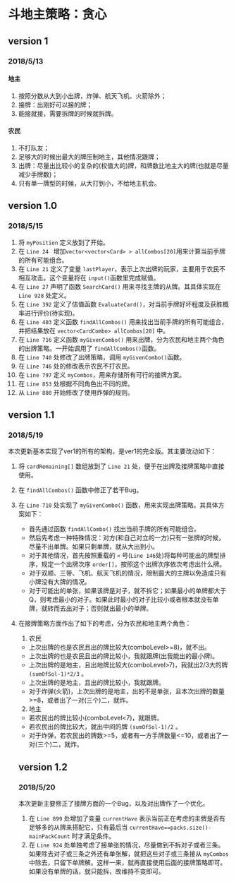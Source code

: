 # 斗地主策略：贪心
## version 1 
### 2018/5/13
#### 地主
1. 按照分数从大到小出牌，炸弹、航天飞机、火箭除外；
2. 接牌：出刚好可以接的牌；
3. 能接就接，需要拆牌的时候就拆牌。
#### 农民
1. 不打队友；
2. 足够大的时候出最大的牌压制地主，其他情况跟牌；
3. 出牌：尽量出比较小的复杂的(权值大的)牌，和牌数比地主大的牌(也就是尽量减少手牌数)；
4. 只有单一牌型的时候，从大打到小，不给地主机会。
## version 1.0
### 2018/5/15
1. 将 `myPosition` 定义放到了开始。
2. 在 `Line 24 ` 增加`vector<vector<Card> > allCombos[20]`用来计算当前手牌的所有可能组合。 
3. 在 `Line 21` 定义了变量 `lastPlayer`，表示上次出牌的玩家，主要用于农民不相互攻击。这个变量将在 `input()`函数里完成赋值。
4. 在 `Line 27` 声明了函数 `SearchCard()` 用来寻找主牌的从牌。其具体实现在 `Line 928` 处定义。
5. 在 `Line 392` 定义了估值函数 `EvaluateCard()`，对当前手牌好坏程度及获胜概率进行评价(待实现)。 
6. 在 `Line 403` 定义函数 `findAllCombos()` 用来找出当前手牌的所有可能组合，并把结果放在 `vector<CardCombo> allCombos[20]` 中。
7. 在 `Line 716` 定义函数 `myGivenCombo()` 用来出牌，分为农民和地主两个角色的出牌策略。一开始调用了 `findAllCombos()`函数。
8. 在 `Line 740` 处修改了出牌策略，调用 `myGivenCombo()`函数。
9. 在 `Line 746` 处的修改表示农民不打农民。
10. 在 `Line 797` 定义 `myCombos`，用来存储所有可行的接牌方案。
11. 在 `Line 853` 处根据不同角色出不同的牌。
12. 从 `Line 880` 开始修改了使用炸弹的规则。

## version 1.1
### 2018/5/19
本次更新基本实现了ver1的所有的架构，是ver1的完全版。其主要改动如下：
1. 将 `cardRemaining[]` 数组放到了 `Line 21` 处，便于在出牌及接牌策略中直接使用。
2. 在 `findAllCombos()` 函数中修正了若干Bug。
3. 在 `Line 710` 处实现了 `myGivenCombo()` 函数，用来实现出牌策略。其具体方案如下：
    - 首先通过函数 `findAllCombo()` 找出当前手牌的所有可能组合。
    - 然后先考虑一种特殊情况：对方(和自己对立的一方)只有一张牌的时候，尽量不出单牌。如果只剩单牌，就从大出到小。
    - 对于其他情况，首先按照重载的 `<` 号(`Line 146`处)将每种可能出的牌型排序，规定一个出牌次序 `order[]`，按照这个出牌次序依次考虑出什么牌。
    - 对于双顺、三带、飞机、航天飞机的情况，限制最大的主牌以免造成只有小牌没有大牌的情况。
    - 对于可能出的单张，如果该牌是对子，就不拆它；如果最小的单牌都大于Q，则考虑最小的对子。如果此时最小的对子比较小或者根本就没有单牌，就转而去出对子；否则就出最小的单牌。
4. 在接牌策略方面作出了如下的考虑，分为农民和地主两个角色：
    1. 农民
    - 上次出牌的也是农民且出的牌比较大(comboLevel>=8)，就不出。
    - 上次出牌的也是农民且出的牌比较小，我就跟牌(出我能出的最小牌)。
    - 上次出牌的是地主，且出地牌比较大(comboLevel>7)，我就出2/3大的牌 `(sumOfSol-1)*2/3` 。
    - 上次出牌的是地主，且出的牌比较小，我就跟牌。
    - 对于炸弹(火箭)，上次出牌的是地主，出的不是单张，且本次出牌的数量>=8，或者出了一对(三个)二，就炸。
    2. 地主
    - 若农民出的牌比较小(comboLevel<7)，就跟牌。
    - 若农民出的牌比较大，就出中间的牌 `(sumOfSol-1)/2` 。
    - 对于炸弹，若农民出的牌数>=5，或者有一方手牌数量<=10，或者出了一对(三个)二，就炸。

    ## version 1.2
    ### 2018/5/20
    本次更新主要修正了接牌方面的一个Bug，以及对出牌作了一个优化。
    1. 在 `Line 899` 处增加了变量 `currentHave` 表示当前正在考虑的主牌是否有足够多的从牌来搭配它，只有最后当 `currentHave==packs.size()-mainPackCount` 时才满足条件。
    2. 在 `Line 924` 处单独考虑了接单张的情况，尽量做到不拆对子或者三条。如果除去对子或三条之外还有单张解，就把这些对子或三条接从 `myCombos` 中除去，只留下单牌解。这样一来，就再直接使用后面的接牌策略即可。如果没有单牌的话，就只能拆，故维持不变即可。